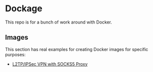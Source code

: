 # Dockage
This repo is for a bunch of work around with Docker. 

## Images
This section has real examples for creating Docker images for specific purposes:

- [L2TP/IPSec VPN with SOCKS5 Proxy](Image/L2TP.SOCK/README.md)
